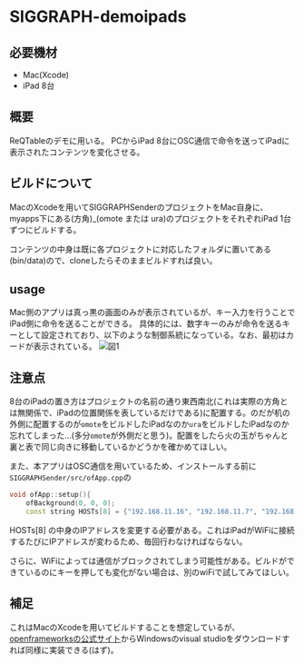 # SIGGRAPH-demoipads

## 必要機材
- Mac(Xcode)
- iPad 8台

## 概要
ReQTableのデモに用いる。
PCからiPad 8台にOSC通信で命令を送ってiPadに表示されたコンテンツを変化させる。

## ビルドについて
MacのXcodeを用いてSIGGRAPHSenderのプロジェクトをMac自身に、myapps下にある(方角)_(omote または ura)のプロジェクトをそれぞれiPad 1台ずつにビルドする。

コンテンツの中身は既に各プロジェクトに対応したフォルダに置いてある(bin/data)ので、cloneしたらそのままビルドすれば良い。

## usage
Mac側のアプリは真っ黒の画面のみが表示されているが、キー入力を行うことでiPad側に命令を送ることができる。
具体的には、数字キーのみが命令を送るキーとして設定されており、以下のような制御系統になっている。なお、最初はカードが表示されている。
![図1](https://user-images.githubusercontent.com/61530989/212664974-8571ad6d-228c-4aad-82f3-582dac404f7d.png)

## 注意点
8台のiPadの置き方はプロジェクトの名前の通り東西南北(これは実際の方角とは無関係で、iPadの位置関係を表しているだけである)に配置する。のだが机の外側に配置するのが`omote`をビルドしたiPadなのか`ura`をビルドしたiPadなのか忘れてしまった...(多分`omote`が外側だと思う)。配置をしたら火の玉がちゃんと裏と表で同じ向きに移動しているかどうかを確かめてほしい。

また、本アプリはOSC通信を用いているため、インストールする前に`SIGGRAPHSender/src/ofApp.cpp`の
```c++
void ofApp::setup(){
    ofBackground(0, 0, 0);
    const string HOSTs[8] = {"192.168.11.16", "192.168.11.7", "192.168.11.18", "192.168.11.20", "192.168.11.21", "192.168.11.19", "192.168.11.12", "192.168.11.15"};
```
HOSTs[8] の中身のIPアドレスを変更する必要がある。これはiPadがWiFiに接続するたびにIPアドレスが変わるため、毎回行わなければならない。

さらに、WiFiによっては通信がブロックされてしまう可能性がある。ビルドができているのにキーを押しても変化がない場合は、別のwiFiで試してみてほしい。


## 補足
これはMacのXcodeを用いてビルドすることを想定しているが、[openframeworksの公式サイト](https://openframeworks.cc/ja/download/)からWindowsのvisual studioをダウンロードすれば同様に実装できる(はず)。
